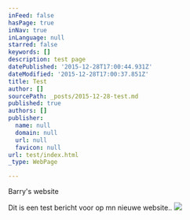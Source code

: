 ```yaml
---
inFeed: false
hasPage: true
inNav: true
inLanguage: null
starred: false
keywords: []
description: test page
datePublished: '2015-12-28T17:00:44.931Z'
dateModified: '2015-12-28T17:00:37.851Z'
title: Test
author: []
sourcePath: _posts/2015-12-28-test.md
published: true
authors: []
publisher:
  name: null
  domain: null
  url: null
  favicon: null
url: test/index.html
_type: WebPage

---
```

Barry's website

Dit is een test bericht voor op mn nieuwe website..
![](https://the-grid-user-content.s3-us-west-2.amazonaws.com/e37e939f-9771-4e69-b9e9-b8b8aa8135df.jpg)